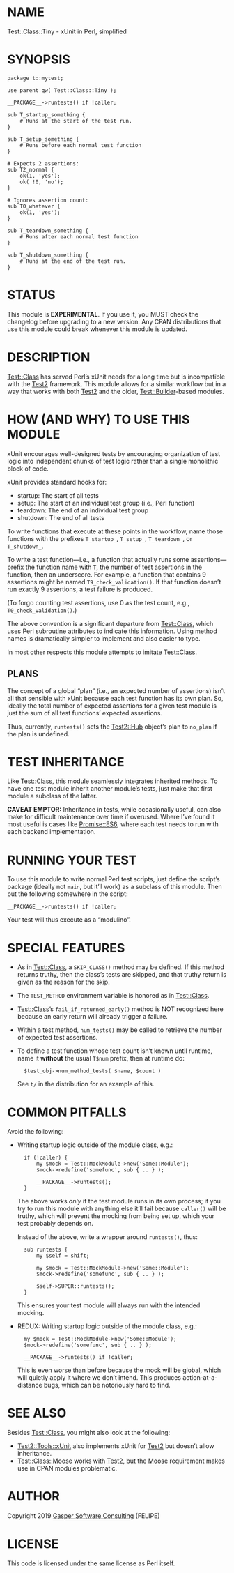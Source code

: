 # NAME

Test::Class::Tiny - xUnit in Perl, simplified

# SYNOPSIS

    package t::mytest;

    use parent qw( Test::Class::Tiny );

    __PACKAGE__->runtests() if !caller;

    sub T_startup_something {
        # Runs at the start of the test run.
    }

    sub T_setup_something {
        # Runs before each normal test function
    }

    # Expects 2 assertions:
    sub T2_normal {
        ok(1, 'yes');
        ok( !0, 'no');
    }

    # Ignores assertion count:
    sub T0_whatever {
        ok(1, 'yes');
    }

    sub T_teardown_something {
        # Runs after each normal test function
    }

    sub T_shutdown_something {
        # Runs at the end of the test run.
    }

# STATUS

This module is **EXPERIMENTAL**. If you use it, you MUST check the changelog
before upgrading to a new version. Any CPAN distributions that use this module
could break whenever this module is updated.

# DESCRIPTION

[Test::Class](https://metacpan.org/pod/Test::Class) has served Perl’s xUnit needs for a long time
but is incompatible with the [Test2](https://metacpan.org/pod/Test2) framework. This module allows for
a similar workflow but in a way that works with both [Test2](https://metacpan.org/pod/Test2) and the older,
[Test::Builder](https://metacpan.org/pod/Test::Builder)-based modules.

# HOW (AND WHY) TO USE THIS MODULE

xUnit encourages well-designed tests by encouraging organization of test
logic into independent chunks of test logic rather than a single monolithic
block of code.

xUnit provides standard hooks for:

- startup: The start of all tests
- setup: The start of an individual test group (i.e., Perl function)
- teardown: The end of an individual test group
- shutdown: The end of all tests

To write functions that execute at these points in the workflow,
name those functions with the prefixes `T_startup_`, `T_setup_`,
`T_teardown_`, or `T_shutdown_`.

To write a test function—i.e., a function that actually runs some
assertions—prefix the function name with `T`, the number of test assertions
in the function, then an underscore. For example, a function that contains
9 assertions might be named `T9_check_validation()`. If that function
doesn’t run exactly 9 assertions, a test failure is produced.

(To forgo counting test assertions, use 0 as the test count, e.g.,
`T0_check_validation()`.)

The above convention is a significant departure from [Test::Class](https://metacpan.org/pod/Test::Class),
which uses Perl subroutine attributes to indicate this information.
Using method names is dramatically simpler to implement and also easier
to type.

In most other respects this module attempts to imitate [Test::Class](https://metacpan.org/pod/Test::Class).

## PLANS

The concept of a global “plan” (i.e., an expected number of assertions)
isn’t all that sensible with xUnit because each test function has its
own plan. So, ideally the total number of expected assertions for a given
test module is just the sum of all test functions’ expected assertions.

Thus, currently, `runtests()` sets the [Test2::Hub](https://metacpan.org/pod/Test2::Hub) object’s plan to
`no_plan` if the plan is undefined.

# TEST INHERITANCE

Like [Test::Class](https://metacpan.org/pod/Test::Class), this module seamlessly integrates inherited methods.
To have one test module inherit another module’s tests, just make that
first module a subclass of the latter.

**CAVEAT EMPTOR:** Inheritance in tests, while occasionally useful, can also
make for difficult maintenance over time if overused. Where I’ve found it
most useful is cases like [Promise::ES6](https://metacpan.org/pod/Promise::ES6), where each test needs to run with
each backend implementation.

# RUNNING YOUR TEST

To use this module to write normal Perl test scripts, just define
the script’s package (ideally not `main`, but it’ll work) as a subclass of
this module. Then put the following somewhere in the script:

    __PACKAGE__->runtests() if !caller;

Your test will thus execute as a “modulino”.

# SPECIAL FEATURES

- As in [Test::Class](https://metacpan.org/pod/Test::Class), a `SKIP_CLASS()` method may be defined. If this
method returns truthy, then the class’s tests are skipped, and that truthy
return is given as the reason for the skip.
- The `TEST_METHOD` environment variable is honored as in [Test::Class](https://metacpan.org/pod/Test::Class).
- [Test::Class](https://metacpan.org/pod/Test::Class)’s `fail_if_returned_early()` method is NOT recognized
here because an early return will already trigger a failure.
- Within a test method, `num_tests()` may be called to retrieve the
number of expected test assertions.
- To define a test function whose test count isn’t known until runtime,
name it **without** the usual `T$num` prefix, then at runtime do:

        $test_obj->num_method_tests( $name, $count )

    See `t/` in the distribution for an example of this.

# COMMON PITFALLS

Avoid the following:

- Writing startup logic outside of the module class, e.g.:

        if (!caller) {
            my $mock = Test::MockModule->new('Some::Module');
            $mock->redefine('somefunc', sub { .. } );

            __PACKAGE__->runtests();
        }

    The above works _only_ if the test module runs in its own process; if you try
    to run this module with anything else it’ll fail because `caller()` will be
    truthy, which will prevent the mocking from being set up, which your test
    probably depends on.

    Instead of the above, write a wrapper around `runtests()`, thus:

        sub runtests {
            my $self = shift;

            my $mock = Test::MockModule->new('Some::Module');
            $mock->redefine('somefunc', sub { .. } );

            $self->SUPER::runtests();
        }

    This ensures your test module will always run with the intended mocking.

- REDUX: Writing startup logic outside of the module class, e.g.:

        my $mock = Test::MockModule->new('Some::Module');
        $mock->redefine('somefunc', sub { .. } );

        __PACKAGE__->runtests() if !caller;

    This is even worse than before because the mock will be global, which
    will quietly apply it where we don’t intend. This produces
    action-at-a-distance bugs, which can be notoriously hard to find.

# SEE ALSO

Besides [Test::Class](https://metacpan.org/pod/Test::Class), you might also look at the following:

- [Test2::Tools::xUnit](https://metacpan.org/pod/Test2::Tools::xUnit) also implements xUnit for [Test2](https://metacpan.org/pod/Test2) but doesn’t
allow inheritance.
- [Test::Class::Moose](https://metacpan.org/pod/Test::Class::Moose) works with [Test2](https://metacpan.org/pod/Test2), but the [Moose](https://metacpan.org/pod/Moose) requirement
makes use in CPAN modules problematic.

# AUTHOR

Copyright 2019 [Gasper Software Consulting](http://gaspersoftware.com) (FELIPE)

# LICENSE

This code is licensed under the same license as Perl itself.
